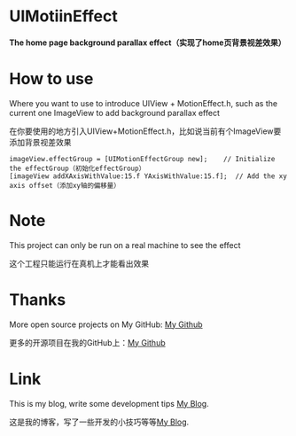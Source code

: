 UIMotiinEffect
=====================

#### The home page background parallax effect（实现了home页背景视差效果）


How to use
=====
Where you want to use to introduce UIView + MotionEffect.h, such as the current one ImageView to add background parallax effect

在你要使用的地方引入UIView+MotionEffect.h，比如说当前有个ImageView要添加背景视差效果

```
imageView.effectGroup = [UIMotionEffectGroup new];    // Initialize the effectGroup（初始化effectGroup）
[imageView addXAxisWithValue:15.f YAxisWithValue:15.f];  // Add the xy axis offset（添加xy轴的偏移量）

```

Note
======
This project can only be run on a real machine to see the effect

这个工程只能运行在真机上才能看出效果


Thanks
======

More open source projects on My GitHub: [My Github](https://github.com/272095249)

更多的开源项目在我的GitHub上：[My Github](https://github.com/272095249)

Link
=======

This is my blog, write some development tips [My Blog](http://blog.csdn.net/FloatingDreamSH).

这是我的博客，写了一些开发的小技巧等等[My Blog](http://blog.csdn.net/FloatingDreamSH).

